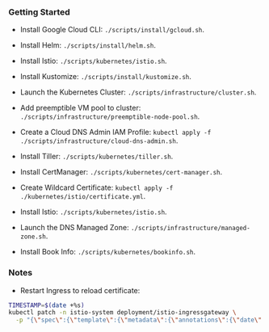 ### Getting Started

- Install Google Cloud CLI: `./scripts/install/gcloud.sh`.
- Install Helm: `./scripts/install/helm.sh`.
- Install Istio: `./scripts/kubernetes/istio.sh`.
- Install Kustomize: `./scripts/install/kustomize.sh`.

- Launch the Kubernetes Cluster: `./scripts/infrastructure/cluster.sh`.
- Add preemptible VM pool to cluster: `./scripts/infrastructure/preemptible-node-pool.sh`.

- Create a Cloud DNS Admin IAM Profile: `kubectl apply -f ./scripts/infrastructure/cloud-dns-admin.sh`.

- Install Tiller: `./scripts/kubernetes/tiller.sh`.
- Install CertManager: `./scripts/kubernetes/cert-manager.sh`.
- Create Wildcard Certificate: `kubectl apply -f ./kubernetes/istio/certificate.yml`.
- Install Istio: `./scripts/kubernetes/istio.sh`.

- Launch the DNS Managed Zone: `./scripts/infrastructure/managed-zone.sh`.

- Install Book Info: `./scripts/kubernetes/bookinfo.sh`.


### Notes

- Restart Ingress to reload certificate:
```bash
TIMESTAMP=$(date +%s)
kubectl patch -n istio-system deployment/istio-ingressgateway \
  -p "{\"spec\":{\"template\":{\"metadata\":{\"annotations\":{\"date\":\"${TIMESTAMP}\"}}}}}"
```

